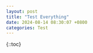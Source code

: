 ```yaml
---
layout: post
title: "Test Everything"
date: 2024-08-14 08:30:07 +0800
categories: Test
---
```



{::toc}

# 